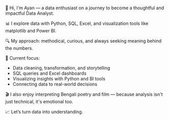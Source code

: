 👋 Hi, I'm Ayan — a data enthusiast on a journey to become a thoughtful and impactful Data Analyst.

📊 I explore data with Python, SQL, Excel, and visualization tools like matplotlib and Power BI.

🔍 My approach: methodical, curious, and always seeking meaning behind the numbers.

🎯 Current focus:
- Data cleaning, transformation, and storytelling
- SQL queries and Excel dashboards
- Visualizing insights with Python and BI tools
- Connecting data to real-world decisions

🎬 I also enjoy interpreting Bengali poetry and film — because analysis isn't just technical, it's emotional too.

📈 Let’s turn data into understanding.
